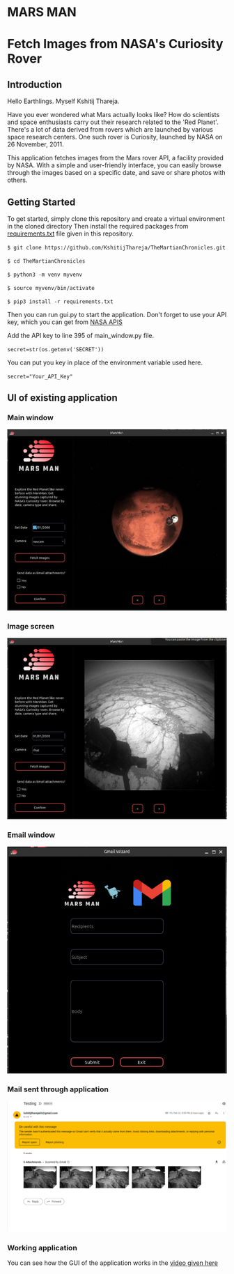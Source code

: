 # MARS MAN

# Fetch Images from NASA's Curiosity Rover

## Introduction

Hello Earthlings. Myself Kshitij Thareja. 

Have you ever wondered what Mars actually looks like? How do scientists and space enthusiasts carry out their research related to the 'Red Planet'. There's a lot of data derived from rovers which are launched by various space research centers. One such rover is Curiosity, launched by NASA on 26 November, 2011.

This application fetches images from the Mars rover API, a facility provided by NASA. With a simple and user-friendly interface, you can easily browse through the images based on a specific date, and save or share photos with others.

## Getting Started

To get started, simply clone this repository and create a virtual environment in the cloned directory Then install the required packages from [requirements.txt](requirements.txt) file given in this repository.

`$ git clone https://github.com/KshitijThareja/TheMartianChronicles.git`

`$ cd TheMartianChronicles`

`$ python3 -m venv myvenv`

`$ source myvenv/bin/activate`

`$ pip3 install -r requirements.txt`
 
Then you can run gui.py to start the application. Don't forget to use your API key, which you can get from [NASA APIS](https://api.nasa.gov/)

Add the API key to line 395 of main_window.py file. 

`secret=str(os.getenv('SECRET'))`

You can put you key in place of the environment variable used here.

`secret="Your_API_Key"`

## UI of existing application

### Main window
![Main Window](assets/images/ui.png)

### Image screen
![Image screen](assets/images/img.png)

### Email window
![Email window](assets/images/mail.png)

### Mail sent through application
![Sample Mail](assets/images/sample.png)

### Working application

You can see how the GUI of the application works in the
[video given here](assets/working/application.webm)
